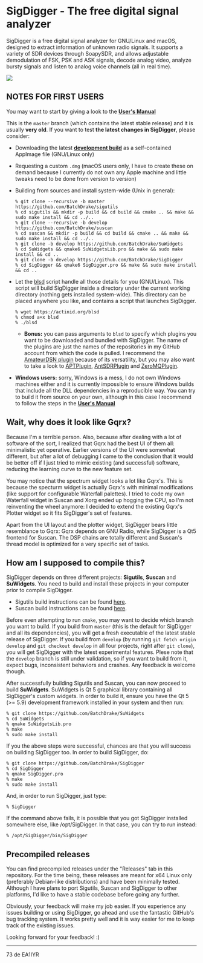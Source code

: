 # SigDigger - The free digital signal analyzer
SigDigger is a free digital signal analyzer for GNU/Linux and macOS, designed to extract information of unknown radio signals. It supports a variety of SDR devices through SoapySDR, and allows adjustable demodulation of FSK, PSK and ASK signals, decode analog video, analyze bursty signals and listen to analog voice channels (all in real time).

![](Screenshots/0.2.0.png) 

## NOTES FOR FIRST USERS
You may want to start by giving a look to the [**User's Manual**](https://github.com/BatchDrake/SigDigger/blob/master/doc/SigDigger_User_Manual.pdf)

This is the `master` branch (which contains the latest stable release) and it is usually **very old**. If you want to test **the latest changes in SigDigger**, please consider:

* Downloading the latest [**development build**](https://github.com/BatchDrake/SigDigger/releases/tag/latest) as a self-contained AppImage file (GNU/Linux only)
* Requesting a custom `.dmg` (macOS users only, I have to create these on demand because I currently do not own any Apple machine and little tweaks need to be done from version to version)
* Building from sources and install system-wide (Unix in general):
    ```
    % git clone --recursive -b master https://github.com/BatchDrake/sigutils
    % cd sigutils && mkdir -p build && cd build && cmake .. && make && sudo make install && cd ../..
    % git clone --recursive -b develop https://github.com/BatchDrake/suscan
    % cd suscan && mkdir -p build && cd build && cmake .. && make && sudo make install && cd ../..
    % git clone -b develop https://github.com/BatchDrake/SuWidgets
    % cd SuWidgets && qmake6 SuWidgetsLib.pro && make && sudo make install && cd ..
    % git clone -b develop https://github.com/BatchDrake/SigDigger
    % cd SigDigger && qmake6 SigDigger.pro && make && sudo make install && cd ..
    ```
* Let the [blsd](https://actinid.org/blsd) script handle all those details for you (GNU/Linux). This script will build SigDigger inside a directory under the current working directory (nothing gets installed system-wide). This directory can be placed anywhere you like, and contains a script that launches SigDigger.
    ```
    % wget https://actinid.org/blsd
    % chmod a+x blsd
    % ./blsd
    ```
    * **Bonus:** you can pass arguments to `blsd` to specify which plugins you want to be downloaded and bundled with SigDigger. The name of the plugins are just the names of the repositories in my GitHub account from which the code is pulled. I recommend the [AmateurDSN plugin](https://github.com/BatchDrake/AmateurDSN) because of its versatility, but you may also want to take a look to [APTPlugin](https://github.com/BatchDrake/APTPlugin), [AntSDRPlugin](https://github.com/BatchDrake/AntSDRPlugin) and [ZeroMQPlugin](https://github.com/BatchDrake/ZeroMQPlugin).

* **Windows users:** sorry, Windows is a mess, I do not own Windows machines either and it is currently impossible to ensure Windows builds that include all the DLL dependencies in a reproducible way. You can try to build it from source on your own, although in this case I recommend to follow the steps in the [**User's Manual**](https://github.com/BatchDrake/SigDigger/blob/master/doc/SigDigger_User_Manual.pdf)
  
## Wait, why does it look like Gqrx?
Because I'm a terrible person. Also, because after dealing with a lot of software of the sort, I realized that Gqrx had the best UI of them all: minimalistic yet operative. Earlier versions of the UI were somewhat different, but after a lot of debugging I came to the conclusion that it would be better off if I just tried to mimic existing (and successful) software, reducing the learning curve to the new feature set.

You may notice that the spectrum widget looks a lot like Gqrx's. This is because the specturm widget is actually Gqrx's with minimal modifications (like support for configurable Waterfall palettes). I tried to code my own Waterfall widget in Suscan and Xorg ended up hogging the CPU, so I'm not reinventing the wheel anymore: I decided to extend the existing Gqrx's Plotter widget so it fits SigDigger's set of features.

Apart from the UI layout and the plotter widget, SigDigger bears little resemblance to Gqrx: Gqrx depends on GNU Radio, while SigDigger is a Qt5 frontend for Suscan. The DSP chains are totally different and Suscan's thread model is optimized for a very specific set of tasks.

## How am I supposed to compile this?
SigDigger depends on three different projects: **Sigutils**, **Suscan** and **SuWidgets**. You need to build and install these projects in your computer prior to compile SigDigger.

* Sigutils build instructions can be found [here](https://github.com/BatchDrake/sigutils/blob/master/README.md).
* Suscan build instructions can be found [here](https://github.com/BatchDrake/suscan/blob/master/README.md).

Before even attempting to run `cmake`, you may want to decide which branch you want to build. If you build from `master` (this is the default for SigDigger and all its dependencies), you will get a fresh executable of the latest stable release of SigDigger. If you build from `develop` (by running `git fetch origin develop` and `git checkout develop` in all four projects, right after `git clone`), you will get SigDigger with the latest experimental features. Plese note that the `develop` branch is still under validation, so if you want to build from it, expect bugs, inconsistent behaviors and crashes. Any feedback is welcome though.

After successfully building Sigutils and Suscan, you can now proceed to build **SuWidgets**. SuWidgets is Qt 5 graphical library containing all SigDigger's custom widgets. In order to build it, ensure you have the Qt 5 (>= 5.9) development framework installed in your system and then run:

```
% git clone https://github.com/BatchDrake/SuWidgets
% cd SuWidgets
% qmake SuWidgetsLib.pro
% make
% sudo make install
```

If you the above steps were successful, chances are that you will success on building SigDigger too. In order to build SigDigger, do:

```
% git clone https://github.com/BatchDrake/SigDigger
% cd SigDigger
% qmake SigDigger.pro
% make
% sudo make install
```

And, in order to run SigDigger, just type:

```
% SigDigger
```

If the command above fails, it is possible that you got SigDigger installed somewhere else, like /opt/SigDigger. In that case, you can try to run instead:

```
% /opt/SigDigger/bin/SigDigger
```

## Precompiled releases
You can find precompiled releases under the "Releases" tab in this repository. For the time being, these releases are meant for x64 Linux only (preferably Debian-like distributions) and have been minimally tested. Although I have plans to port Sigutils, Suscan and SigDigger to other platforms, I'd like to have a stable codebase before going any further.

Obviously, your feedback will make my job easier. If you experience any issues building or using SigDigger, go ahead and use the fantastic GitHub's bug tracking system. It works pretty well and it is way easier for me to keep track of the existing issues.

Looking forward for your feedback! :)

---
73 de EA1IYR
